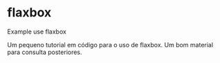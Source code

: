 # flaxbox
Example use flaxbox

Um pequeno tutorial em código para o uso de flaxbox. Um bom material para consulta posteriores.